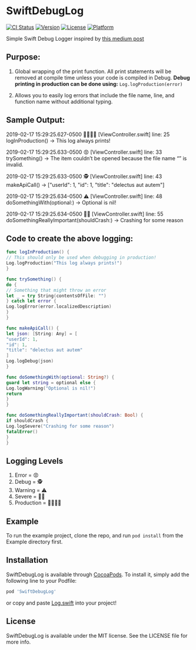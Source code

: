 # SwiftDebugLog


[![CI Status](https://img.shields.io/travis/Dtroupe18/SwiftDebugLog.svg?style=flat)](https://travis-ci.org/Dtroupe18/SwiftDebugLog)
[![Version](https://img.shields.io/cocoapods/v/SwiftDebugLog.svg?style=flat)](https://cocoapods.org/pods/SwiftDebugLog)
[![License](https://img.shields.io/cocoapods/l/SwiftDebugLog.svg?style=flat)](https://cocoapods.org/pods/SwiftDebugLog)
[![Platform](https://img.shields.io/cocoapods/p/SwiftDebugLog.svg?style=flat)](https://cocoapods.org/pods/SwiftDebugLog)

Simple Swift Debug Logger inspired by [this medium post](https://medium.com/@sauvik_dolui/developing-a-tiny-logger-in-swift-7221751628e6)


## Purpose:

1. Global wrapping of the print function. All print statements will be removed at compile time unless your code is compiled in    Debug. **Debug printing in production can be done using:** ```Log.logProduction(error)```

2. Allows you to easily log errors that include the file name, line, and function name without additional typing. 


## Sample Output:

2019-02-17 15:29:25.627-0500 🐛🐛🐛🐛 [ViewController.swift] line: 25 logInProduction() -> This log always prints!

2019-02-17 15:29:25.633-0500 😡 [ViewController.swift] line: 33 trySomething() -> The item couldn’t be opened because the file name “” is invalid.

2019-02-17 15:29:25.633-0500 🕵 [ViewController.swift] line: 43 makeApiCall() -> ["userId": 1, "id": 1, "title": "delectus aut autem"]

2019-02-17 15:29:25.634-0500 ⚠️ [ViewController.swift] line: 48 doSomethingWith(optional:) -> Optional is nil!

2019-02-17 15:29:25.634-0500 🚨🚨 [ViewController.swift] line: 55 doSomethingReallyImportant(shouldCrash:) -> Crashing for some reason


## Code to create the above logging:

```swift
func logInProduction() {
// This should only be used when debugging in production!
Log.logProduction("This log always prints!")
}

func trySomething() {
do {
// Something that might throw an error
let _ = try String(contentsOfFile: "")
} catch let error {
Log.logError(error.localizedDescription)
}
}

func makeApiCall() {
let json: [String: Any] = [
"userId": 1,
"id": 1,
"title": "delectus aut autem"
]
Log.logDebug(json)
}

func doSomethingWith(optional: String?) {
guard let string = optional else {
Log.logWarning("Optional is nil!")
return
}
}

func doSomethingReallyImportant(shouldCrash: Bool) {
if shouldCrash {
Log.logSevere("Crashing for some reason")
fatalError()
}
}
```


## Logging Levels

1. Error = 😡 
2. Debug = 🕵
3. Warning = ⚠️
4. Severe = 🚨🚨
5. Production = 🐛🐛🐛🐛


## Example

To run the example project, clone the repo, and run `pod install` from the Example directory first.


## Installation

SwiftDebugLog is available through [CocoaPods](https://cocoapods.org). To install
it, simply add the following line to your Podfile:

```ruby
pod 'SwiftDebugLog'
```

or copy and paste [Log.swift](https://github.com/dtroupe18/SwiftDebugLogger/blob/master/Log.swift) into your project!


## License

SwiftDebugLog is available under the MIT license. See the LICENSE file for more info.
